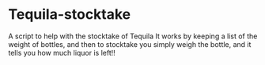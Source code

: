 # Tequila-stocktake
A script to help with the stocktake of Tequila
It works by keeping a list of the weight of bottles, and then to stocktake you simply weigh the bottle, and it tells
you how much liquor is left!!
